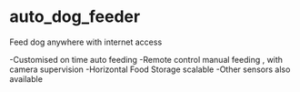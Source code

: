 # auto_dog_feeder
Feed dog anywhere with internet access

-Customised on time auto feeding
-Remote control manual feeding , with camera supervision
-Horizontal Food Storage scalable
-Other sensors also available 
